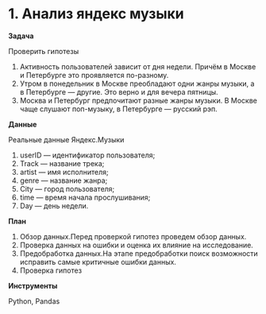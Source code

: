 # 1. Анализ яндекс музыки

**Задача**

Проверить гипотезы
1. Активность пользователей зависит от дня недели. Причём в Москве и Петербурге это проявляется по-разному.
2. Утром в понедельник в Москве преобладают одни жанры музыки, а в Петербурге — другие. Это верно и для вечера пятницы.
3. Москва и Петербург предпочитают разные жанры музыки. В Москве чаще слушают поп-музыку, в Петербурге — русский рэп.

**Данные**

Реальные данные Яндекс.Музыки
1.	userID — идентификатор пользователя;
2.	Track — название трека;
3.	artist — имя исполнителя;
4.	genre — название жанра;
5.	City — город пользователя;
6.	time — время начала прослушивания;
7.	Day — день недели.

**План**

1.	Обзор данных.Перед проверкой гипотез проведем обзор данных.
2.	Проверка данных на ошибки и оценка их влияние на исследование. 
3.	Предобработка данных.На этапе предобработки поиск возможности исправить самые критичные ошибки данных.
4.	Проверка гипотез

**Инструменты**

Python, Pandas
